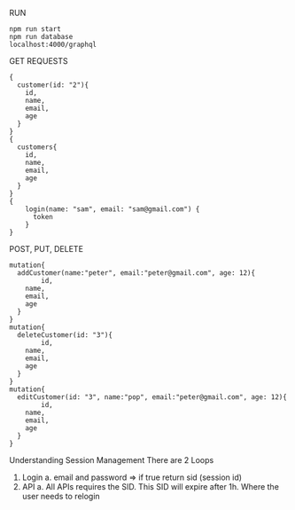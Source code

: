 RUN
```
npm run start
npm run database
localhost:4000/graphql
```

GET REQUESTS
```
{
  customer(id: "2"){
    id,
    name,
    email,
    age
  }
}
{
  customers{
    id,
    name,
    email,
    age
  }
}
{
	login(name: "sam", email: "sam@gmail.com") {
	  token
	}
}
```

POST, PUT, DELETE
```
mutation{
  addCustomer(name:"peter", email:"peter@gmail.com", age: 12){
		id,
    name,
    email,
    age
  }
}
mutation{
  deleteCustomer(id: "3"){
		id,
    name,
    email,
    age
  }
}
mutation{
  editCustomer(id: "3", name:"pop", email:"peter@gmail.com", age: 12){
		id,
    name,
    email,
    age
  }
}
```

Understanding Session Management
There are 2 Loops
1. Login
  a. email and password => if true return sid (session id)
2. API
  a. All APIs requires the SID. This SID will expire after 1h. Where the user needs to relogin